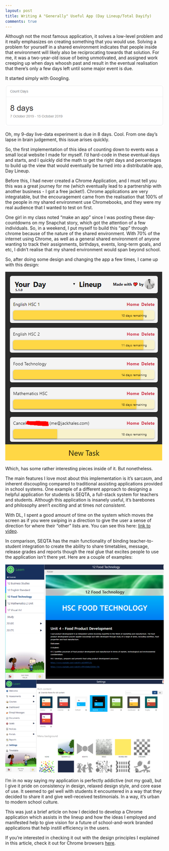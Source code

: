 ```yaml
---
layout: post
title: Writing A "Generally" Useful App (Day Lineup/Total Dayify)
comments: true
---
```


Although not the most famous application, it solves a low-level problem and it really emphasizes on creating something that you would use. Solving a problem for yourself in a shared environment indicates that people inside that environment will likely also be reciprocating towards that solution. For me, it was a two-year-old issue of being unmotivated, and assigned work creeping up when days whoosh past and result in the eventual realisation that there’s only a few days left until some major event is due.

It started simply with Googling.

![Google search result for days till date](/images/day-lineup/days-till-google.png "Google search result for days till date")

Oh, my 9-day live-data experiment is due in 8 days. Cool. From one day’s lapse in brain judgement, this issue arises quickly.

So, the first implementation of this idea of counting down to events was a small local website I made for myself. I’d hard-code in these eventual days and starts, and I quickly did the math to get the right days and percentages to build up the view that would eventually be turned into a distributable app, Day Lineup.

Before this, I had never created a Chrome Application, and I must tell you this was a great journey for me (which eventually lead to a partnership with another business - I got a free jacket!). Chrome applications are very integratable, but the encouragement came from the realisation that 100% of the people in my shared environment use Chromebooks, and they were my real audience that I wanted to test on first.

One girl in my class noted “make an app” since I was posting these day-countdowns on my Snapchat story, which got the attention of a few individuals. So, in a weekend, I put myself to build this “app” through chrome because of the nature of the shared environment. With 70% of the internet using Chrome, as well as a general shared environment of anyone wanting to track their assignments, birthdays, events, long-term goals, and etc, I didn’t realise that my shared environment would span beyond school.

So, after doing some design and changing the app a few times, I came up with this design:

![Day Lineup, Total Dayify](/images/day-lineup/day-lineup-total-dayify.png "Day Lineup, Total Dayify")

Which, has some rather interesting pieces inside of it. But nonetheless.

The main features I love most about this implementation is it’s sarcasm, and inherent discoupling compared to traditional assisting applications provided in school systems. One example of a different approach to designing a helpful application for students is SEQTA, a full-stack system for teachers and students. Although this application is insanely useful, it’s barebones and philosophy aren’t *exciting* and at times *not consistent*.

With DL, I spent a good amount of time on the system which moves the screen as if you were swiping in a direction to give the user a sense of direction for where their “other” lists are. You can see this here: [link to video](https://i.gyazo.com/463b9d2cc6d2fbdec7df8ef6aca6d7ca.mp4 "video link of moving screen as if it was swiping (cannot be embedded due to markdown)").

In comparison, SEQTA has the main functionality of binding teacher-to-student integration to create the ability to share timetables, message, release grades and reports though the real glue that excites people to use the application isn’t there yet. Here are a couple of examples:

![SEQTA Image One](/images/day-lineup/seqta-1.png "SEQTA Image One")
![SEQTA Image Two](/images/day-lineup/seqta-2.png "SEQTA Image Two")

I’m in no way saying my application is perfectly addictive (not my goal), but I give it pride on consistency in design, relaxed design style, and core ease of use. It seemed to gel well with students it encountered in a way that they decided to share it and give well-received testimonials. In a way, it’s urban to modern school culture.

This was just a brief article on how I decided to develop a Chrome application which assists in the lineup and how the ideas I employed and manifested help to give vision for a future of school-and-work branded applications that help instill efficiency in the users.

If you’re interested in checking it out with the design principles I explained in this article, check it out for Chrome browsers [here](https://chrome.google.com/webstore/detail/day-lineup-—-tighten-the/mgdbbpcmdncgfokcdlpfokmlipdcnoen "Day Lineup / Total Dayify").
